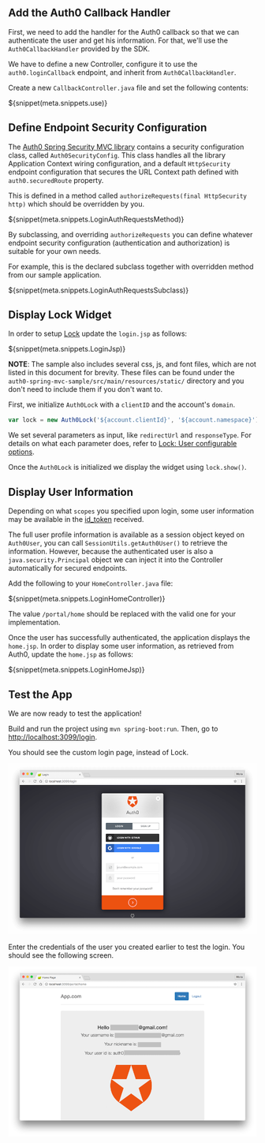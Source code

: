 ## Add the Auth0 Callback Handler

First, we need to add the handler for the Auth0 callback so that we can authenticate the user and get his information. For that, we'll use the `Auth0CallbackHandler` provided by the SDK.

We have to define a new Controller, configure it to use the `auth0.loginCallback` endpoint, and inherit from `Auth0CallbackHandler`.

Create a new `CallbackController.java` file and set the following contents:

${snippet(meta.snippets.use)}

## Define Endpoint Security Configuration

The [Auth0 Spring Security MVC library](https://github.com/auth0/auth0-spring-security-mvc) contains a security configuration class, called `Auth0SecurityConfig`. This class handles all the library Application Context wiring configuration, and a default `HttpSecurity` endpoint configuration that secures the URL Context path defined with `auth0.securedRoute` property.

This is defined in a method called `authorizeRequests(final HttpSecurity http)` which should be overridden by you.

${snippet(meta.snippets.LoginAuthRequestsMethod)}

By subclassing, and overriding `authorizeRequests` you can define whatever endpoint security configuration (authentication and authorization) is suitable for your own needs.

For example, this is the declared subclass together with overridden method from our sample application.

${snippet(meta.snippets.LoginAuthRequestsSubclass)}


## Display Lock Widget

In order to setup [Lock](/libraries/lock) update the `login.jsp` as follows:

${snippet(meta.snippets.LoginJsp)}

__NOTE__: The sample also includes several css, js, and font files, which are not listed in this document for brevity. These files can be found under the `auth0-spring-mvc-sample/src/main/resources/static/` directory and you don't need to include them if you don't want to.

First, we initialize `Auth0Lock` with a `clientID` and the account's `domain`.

```js
var lock = new Auth0Lock('${account.clientId}', '${account.namespace}');
```

We set several parameters as input, like `redirectUrl` and `responseType`. For details on what each parameter does, refer to [Lock: User configurable options](/libraries/lock/customization).

Once the `Auth0Lock` is initialized we display the widget using `lock.show()`.

## Display User Information

Depending on what `scopes` you specified upon login, some user information may be available in the [id_token](/tokens#auth0-id_token-jwt-) received.

The full user profile information is available as a session object keyed on `Auth0User`, you can call `SessionUtils.getAuth0User()` to retrieve the information. However, because the authenticated user is also a `java.security.Principal` object we can inject it into the Controller automatically for secured endpoints.

Add the following to your `HomeController.java` file:

${snippet(meta.snippets.LoginHomeController)}

The value `/portal/home` should be replaced with the valid one for your implementation.

Once the user has successfully authenticated, the application displays the `home.jsp`. In order to display some user information, as retrieved from Auth0, update the `home.jsp` as follows:

${snippet(meta.snippets.LoginHomeJsp)}

## Test the App

We are now ready to test the application!

Build and run the project using `mvn spring-boot:run`. Then, go to [http://localhost:3099/login](http://localhost:3099/login).

You should see the custom login page, instead of Lock.

![Lock Login](/media/articles/java/lock_login_form.png)

Enter the credentials of the user you created earlier to test the login. You should see the following screen.

![Lock Login](/media/articles/java/lock_user_info.png)
